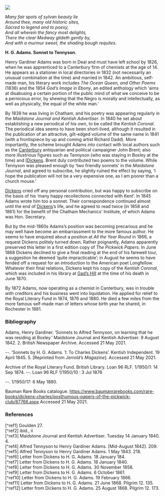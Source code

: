 <a href="https://dev.visual-essays.app"><img src="https://dev-visual-essays.netlify.app/images/ve-button.png"></a>
<param ve-config title="Henry Gardiner Adams (1812-1881)" author="xxx" layout="vtl" 
banner="/images/banners/19c.jpg">

<param ve-entity eid="Q29303" aliases="Canterbury">
<param ve-entity eid="Q729006" aliases="Chatham">
<param ve-entity eid="Q1011096" aliases="Deal">
<param ve-entity eid="Q507517" aliases="Rochester">

_Many fair spots of sylvan beauty lie   
Around thee, many old historic sites,   
	Sacred to legend and to poesy,   
And all wherein the fancy most delights,   
	There the clear Medway glideth gently by,   
And with a murmur sweet, the shading bough requites._   

**H. G. Adams. Sonnet to Tennyson.**  

Henry Gardiner Adams was born in Deal and must have left school by 1826, when he was apprenticed to a Canterbury firm of chemists at the age of 14. He appears as a stationer in local directories in 1832  (not necessarily an unusual combination at the time) and married in 1842. An ambitious, self-made man, his literary work includes _The Ocean Queen, and Other Poems_ (1836) and the 1854 _God’s Image in Ebony_, an edited anthology which ‘aims at disabusing a certain portion of the public mind of what we conceive to be a pernicious error, by shewing that the Negro is morally and intellectually, as well as physically, the equal of the white man.’  

By 1839 he was living in Chatham, and his poetry was appearing regularly in the _Maidstone Journal and Kentish Advertiser_.  In 1840 he set about establishing a new periodical of his own, to be called the _Kentish Coronal_. The periodical idea seems to have been short-lived, although it resulted in the publication of an attractive, gilt-edged volume of the same name in 1841 (with a frontispiece by up and coming artist Richard Dadd). More importantly, the scheme brought Adams into contact with local authors such as the [Canterbury]( /19c/19c-canterbury) antiquarian and political campaigner John Brent; also more illustrious figures such as Tennyson (who was staying in Boxley at the time) and [[Dickens](https://kent-maps.online/dickens/). Brent duly contributed two poems to the volume. While Tennyson was pleased enough by ‘two friendly sonnets’  in the _Maidstone Journal_, and agreed to subscribe, he slightly ruined the effect by saying, ‘I hope the publication will not be a very expensive one, as I am poorer than a church mouse.’ 

[Dickens]( https://kent-maps.online/dickens/) cried off any personal contribution, but was happy to subscribe on the basis of his ‘many happy recollections connected with Kent’.  In 1845 Adams wrote him too a sonnet. Their correspondence continued almost until the end of [Dickens]( https://kent-maps.online/dickens/)’s life, and he agreed to read twice (in 1858 and 1861) for the benefit of the Chatham Mechanics’ Institute, of which Adams was Hon. Secretary.  

But by the mid-1860s Adams’s position was becoming precarious and he may well have become an embarrassment to the more famous author. He seems to have enquired about a position at _All the Year Round_ in 1866, a request Dickens politely turned down.  Rather poignantly, Adams apparently preserved this letter in a first edition copy of _The Pickwick Papers._  In June 1868 Dickens declined to give a final reading at the end of his farewell tour, a suggestion he deemed ‘quite impracticable’;  in August he seems to have fended off a request for an introduction to the American poet Longfellow.  Whatever their final relations, Dickens kept his copy of the _Kentish Coronal_, which was included in his library at [Gad’s Hill](/dickens/dickens-gads-hill) at the time of his death in June 1870.

By 1872 Adams, now operating as a chemist in Canterbury, was in trouble with creditors and his business went into liquidation.  He applied for relief to the Royal Literary Fund in 1874, 1876 and 1880. He died a few miles from the more famous self-made man of letters whose birth year he shared, in Rochester in 1881.

### Bibliography

Adams, Henry Gardiner. ‘Sonnets to Alfred Tennyson, on learning that he was residing at Boxley.’ Maidstone Journal and Kentish Advertiser. 9 August 1842. 2. British Newspaper Archive. Accessed 21 May 2021.

--. ‘Sonnets by H. G. Adams. 1: To Charles Dickens’. Kentish Independent. 19 April 1845. 5. [Reprinted from _Jerrold’s Magazine_]. Accessed 21 May 2021.

Archive of the Royal Literary Fund. British Library. Loan 96 RLF. 1/1950/1: 14 Sep 1874.
--. Loan 96 RLF 1/1950/10 : 3 Jul 1876


--. 1/1950/17: 6 May 1880.

Bauman Rare Books catalogue. https://www.baumanrarebooks.com/rare-books/dickens-charles/posthumous-papers-of-the-pickwick-club/87766.aspx  Accessed 21 May 2021. 

### References

[^ref1] Goulden 27.   
[^ref2] ibid., ii   
[^ref3] Maidstone Journal and Kentish Advertiser. Tuesday 14 January 1840. 4.   
[^ref4] Alfred Tennyson to Henry Gardiner Adams. [Mid-August 1842]. 209.    
[^ref5] Alfred Tennyson to Henry Gardiner Adams. 1 May 1843. 218.   
[^ref6] Letter from Dickens to H. G. Adams. 18 January 184.   
[^ref7] Letter from Dickens to H. G. Adams. 18 January 1840.    
[^ref8] Letter from Dickens to H. G. Adams. 30 November 1858.    
[^ref9] Letter from Dickens to H. G. Adams. 6 October 1861.    
[^ref10] Letter from Dickens to H. G. Adams. 19 February 1866.  
[^ref11] Letter from Dickens to H. G. Adams. 21 June 1868. Pilgrim 12. 135.   
[^ref12] Letter from Dickens to H. G. Adams. 25 August 1868. Pilgrim 12. 173.   


			
